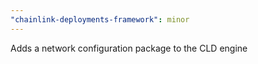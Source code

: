 ```yaml
---
"chainlink-deployments-framework": minor
---
```


Adds a network configuration package to the CLD engine
